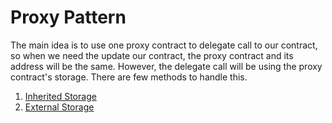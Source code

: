# Proxy Pattern

The main idea is to use one proxy contract to delegate call to our contract, so when we need the update our contract, the proxy contract and its address will be the same. However, the delegate call will be using the proxy contract's storage. There are few methods to handle this.

1. [Inherited Storage](./InheritedStorage) 
2. [External Storage](./ExternalStorage) 